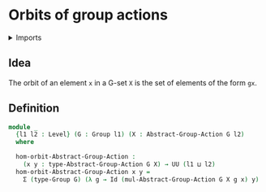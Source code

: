 #  Orbits of group actions

<details><summary>Imports</summary>
```agda
module group-theory.orbits-group-actions where
open import foundation.dependent-pair-types
open import foundation.identity-types
open import foundation.universe-levels
open import group-theory.group-actions
open import group-theory.groups
```
</details>

## Idea

The orbit of an element `x` in a G-set `X` is the set of elements of the form `gx`.

## Definition

```agda
module _
  {l1 l2 : Level} (G : Group l1) (X : Abstract-Group-Action G l2)
  where

  hom-orbit-Abstract-Group-Action :
    (x y : type-Abstract-Group-Action G X) → UU (l1 ⊔ l2)
  hom-orbit-Abstract-Group-Action x y =
    Σ (type-Group G) (λ g → Id (mul-Abstract-Group-Action G X g x) y)
```


